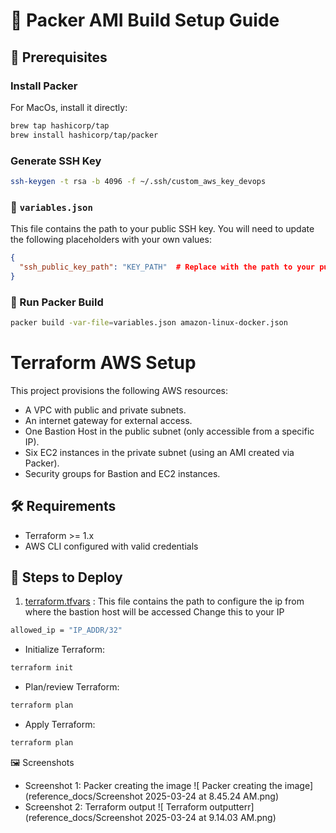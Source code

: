 # 🚀 Packer AMI Build Setup Guide

## 📄 Prerequisites

### Install Packer

For MacOs, install it directly:

```bash
brew tap hashicorp/tap
brew install hashicorp/tap/packer
```

### Generate SSH Key
```bash
ssh-keygen -t rsa -b 4096 -f ~/.ssh/custom_aws_key_devops
```

### 📝 `variables.json`

This file contains the path to your public SSH key. You will need to update the following placeholders with your own values:

```json
{
  "ssh_public_key_path": "KEY_PATH"  # Replace with the path to your public SSH key
}
```
### 🚀 Run Packer Build
```bash
packer build -var-file=variables.json amazon-linux-docker.json
```

# Terraform AWS Setup

This project provisions the following AWS resources:

- A VPC with public and private subnets.
- An internet gateway for external access.
- One Bastion Host in the public subnet (only accessible from a specific IP).
- Six EC2 instances in the private subnet (using an AMI created via Packer).
- Security groups for Bastion and EC2 instances.

## 🛠️ Requirements

- Terraform >= 1.x
- AWS CLI configured with valid credentials

## 📜 Steps to Deploy

1. [terraform.tfvars](terraform-aws-setup/terraform.tfvars) :
This file contains the path to configure the ip from where the bastion host will be accessed
Change this to your IP
```bash
allowed_ip = "IP_ADDR/32"
```

- Initialize Terraform:
```bash
terraform init
```

- Plan/review Terraform:
```bash
terraform plan
```

- Apply Terraform:
```bash
terraform plan
```

🖼️ Screenshots

- Screenshot 1: Packer creating the image
![ Packer creating the image](reference_docs/Screenshot 2025-03-24 at 8.45.24 AM.png)
- Screenshot 2: Terraform output
![ Terraform outputterr](reference_docs/Screenshot 2025-03-24 at 9.14.03 AM.png)
